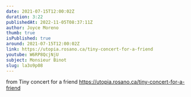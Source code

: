 ```yaml
---
date: 2021-07-15T12:00:02Z
duration: 3:22
publishedAt: 2022-11-05T08:37:11Z
author: Joyce Moreno
thumb: true
isPublished: true
around: 2021-07-15T12:00:02Z
link: https://utopia.rosano.ca/tiny-concert-for-a-friend
youtube: W6RP8QcjNjU
subject: Monsieur Binot
slug: la3o9p08
---
```

from Tiny concert for a friend https://utopia.rosano.ca/tiny-concert-for-a-friend
